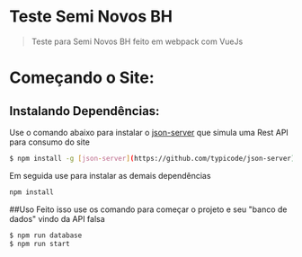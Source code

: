 # Teste Semi Novos BH

> Teste para Semi Novos BH feito em webpack com VueJs

# Começando o Site:

## Instalando Dependências:

Use o comando abaixo para instalar o [json-server](https://github.com/typicode/json-server) que simula uma Rest API para consumo do site

```bash
$ npm install -g [json-server](https://github.com/typicode/json-server)
```

Em seguida use para instalar as demais dependências

```bash
npm install
```

##Uso
Feito isso use os comando para começar o projeto e seu "banco de dados" vindo da API falsa

```bash
$ npm run database
$ npm run start
```

